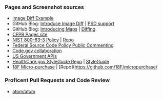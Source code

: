 ### Pages and Screenshot sources
* [Image Diff Example](https://github.com/cameronmcefee/Image-Diff-View-Modes/commit/8e95f70c9c47168305970e91021072673d7cdad8)
* GitHub Blog: [Introduce Image Diff](https://github.com/blog/817-behold-image-view-modes) | [PSD support](https://github.com/blog/1845-psd-viewing-diffing)
* GitHub Blog: [Introducing Maps](https://github.com/blog/1528-there-s-a-map-for-that) | [Diffing](https://github.com/blog/1772-diffable-more-customizable-maps)
* [CFPB Pages site](https://cfpb.github.io)
* [NIST 800-63-3 Policy](https://pages.nist.gov/800-63-3/) | [Repo](https://github.com/usnistgov/800-63-3)
* [Federal Source Code Policy Public Commenting](https://github.com/whitehouse/source-code-policy/issues/)
* [Code.gov collaboration](https://github.com/presidential-innovation-fellows/code-gov-web/issues)
* [US Government APIs](https://theunitedstates.io/APIs/)
* [HealthCare.gov StyleGuide Repo](https://github.com/CMSgov/HealthCare.gov-Styleguide) | [StyleGuide](https://styleguide.healthcare.gov/)
* [18F Micro-purchase](https://micropurchase.18f.gov/) | [Repo](https://github.com/18F/micropurchase/

### Proficent Pull Requests and Code Review
* [atom/atom](https://www.github.com/atom/atom/pulls)
